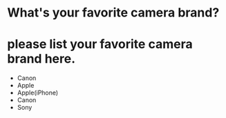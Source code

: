 # What's your favorite camera brand?

# please list your favorite camera brand here.
- Canon
- Apple
- Apple(iPhone)
- Canon
- Sony
